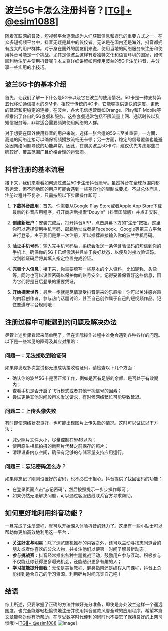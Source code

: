# 波兰5G卡怎么注册抖音？[[TG💪+ @esim1088](https://t.me/s/esim1088)]

随着互联网的普及，短视频平台逐渐成为人们获取信息和娱乐的重要方式之一。在众多短视频平台中，抖音无疑是其中的佼佼者。无论是在国内还是海外，抖音都拥有庞大的用户群体。对于身在国外的朋友们来说，使用当地的网络服务来注册和使用抖音可能是一个挑战。尤其是像波兰这样有着独特文化和语言环境的国家，如何顺利地注册并使用抖音呢？本文将详细讲解如何使用波兰的5G卡注册抖音，并分享一些实用的小技巧。

## 波兰5G卡的基本介绍

首先，让我们了解一下什么是5G卡以及它在波兰的使用情况。5G卡是一种支持第五代移动通信技术的SIM卡，相较于传统的4G卡，它能够提供更快的速度、更低的延迟和更稳定的连接。在波兰，各大电信运营商如Orange、Play和T-Mobile等都推出了各自的5G套餐和服务。这些套餐通常包括不限流量上网、通话时长以及短信服务等，非常适合需要频繁使用网络的人群。

对于想要在国外使用抖音的用户来说，选择一张合适的5G卡至关重要。一方面，高速的网络连接可以确保视频播放流畅无卡顿；另一方面，稳定的信号覆盖也能避免因网络问题导致的功能异常。因此，在购买波兰5G卡时，建议优先考虑那些口碑较好、覆盖范围广且价格合理的运营商。

## 抖音注册的基本流程

接下来，我们来看看如何通过波兰5G卡注册抖音账号。虽然抖音在全球范围内都有运营，但不同地区的用户可能会遇到一些差异化的限制或要求。不过总体而言，注册过程并不复杂，只需按照以下步骤操作即可：

1. **下载抖音应用**：首先，你需要从Google Play Store或者Apple App Store下载最新的抖音应用程序。打开商店后搜索“Douyin”（抖音国际版）并点击安装。

2. **创建新账户**：安装完成后，打开抖音APP，点击屏幕下方的“注册”按钮。这里你可以选择使用手机号码、邮箱地址或者是Facebook、Google等第三方平台进行登录。由于我们是第一次注册，所以推荐直接输入你的波兰手机号码。

3. **验证手机号码**：输入完手机号码后，系统会发送一条包含验证码的短信到你的手机上。确保你的5G卡已经激活并且处于良好状态，以便及时接收验证码。收到验证码后将其填入指定位置完成验证。

4. **完善个人信息**：接下来，你需要填写一些基本的个人资料，比如昵称、头像等。同时也可以设置密码以保护你的账号安全。记得妥善保管好这些信息，因为它们将是日后登录的重要凭证。

5. **开始探索世界**：最后一步就是尽情享受抖音带来的乐趣啦！你可以关注感兴趣的内容创作者，参与热门话题讨论，甚至自己创作属于自己的短视频作品。记住要遵守平台规则哦！

## 注册过程中可能遇到的问题及解决办法

尽管上述步骤看起来简单明了，但在实际操作过程中难免会遇到各种各样的问题。以下是一些常见的障碍及其应对策略：

### 问题一：无法接收到验证码

如果你发现多次尝试都无法成功接收验证码，请检查以下几个方面：
- 确认你的波兰5G卡是否正常工作，例如是否有足够的余额、是否处于有效期内；
- 查看手机是否开启了飞行模式或者其他干扰信号的因素；
- 尝试更换其他时间段再次发送请求，有时候网络繁忙可能导致延迟。

### 问题二：上传头像失败

有时即使网络状况良好，也可能出现图片上传失败的情况。这时可以试试以下方法：
- 减少照片文件大小，尽量控制在5MB以内；
- 使用原生相机拍摄的新照片代替之前保存的照片；
- 清理设备内存空间，确保有足够的存储容量支持应用运行。

### 问题三：忘记密码怎么办？

如果你忘记了刚刚设置好的密码，也不必过于担心。抖音提供了找回密码的功能：
- 在登录页面点击“忘记密码”，然后按照提示一步步操作即可；
- 如果仍然无法解决问题，可以通过客服热线联系官方寻求帮助。

## 如何更好地利用抖音功能？

一旦完成了注册流程，就可以开始深入体验抖音的魅力了。这里有一些小贴士可以帮助你更加高效地利用这一平台：

- **关注好友与明星**：除了浏览随机推荐的内容之外，还可以主动寻找志同道合的朋友或者你喜欢的公众人物，并关注他们以便第一时间了解最新动态；
- **参与挑战赛**：抖音经常推出各种主题挑战活动，鼓励用户参与互动。积极参与不仅能让你获得更多曝光机会，还能结识更多有趣的人；
- **学习技能提升自我**：无论是美妆教程、健身指南还是编程入门课程，抖音上总能找到适合自己的学习资源。利用碎片时间充实自己吧！

## 结语

综上所述，只要掌握了正确的方法并做好充分准备，即使是身处波兰这样一个遥远国度，也完全能够轻松愉快地注册并使用抖音这款风靡全球的应用程序。希望本篇文章能够对你有所帮助，在享受数字时代便利的同时也不要忘了保持良好的上网习惯哦～[[TG💪+ @esim1088](https://t.me/s/esim1088) ![Image](https://i.postimg.cc/4NQfJmqS/Snipaste-2025-05-13-00-14-12.png)]